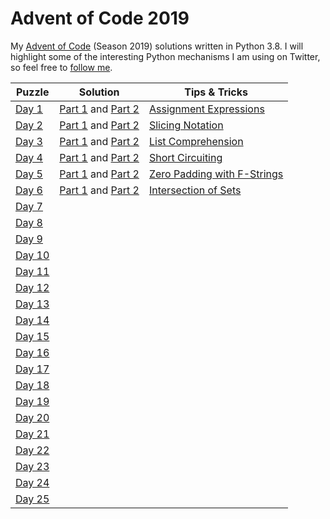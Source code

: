 # Advent of Code 2019
My [Advent of Code](https://adventofcode.com/2019) (Season 2019) solutions written in Python 3.8. I will highlight some of the interesting Python mechanisms I am using on Twitter, so feel free to [follow me](https://twitter.com/Dementophobia).

| Puzzle                                         | Solution                                                | Tips & Tricks                                                |
| ---------------------------------------------- | ------------------------------------------------------- | ------------------------------------------------------------ |
| [Day 1](https://adventofcode.com/2019/day/1)   | [Part 1](./2019_01_p1.py) and [Part 2](./2019_01_p2.py) | [Assignment Expressions](https://twitter.com/Dementophobia/status/1201027632349040640) |
| [Day 2](https://adventofcode.com/2019/day/2)   | [Part 1](./2019_02_p1.py) and [Part 2](./2019_02_p2.py) | [Slicing Notation](https://twitter.com/Dementophobia/status/1201382006774468608) |
| [Day 3](https://adventofcode.com/2019/day/3)   | [Part 1](./2019_03_p1.py) and [Part 2](./2019_03_p2.py) | [List Comprehension](https://twitter.com/Dementophobia/status/1201749348083781632) |
| [Day 4](https://adventofcode.com/2019/day/4)   | [Part 1](./2019_04_p1.py) and [Part 2](./2019_04_p2.py) | [Short Circuiting](https://twitter.com/Dementophobia/status/1202108904429309952) |
| [Day 5](https://adventofcode.com/2019/day/5)   | [Part 1](./2019_05_p1.py) and [Part 2](./2019_05_p2.py) | [Zero Padding with F-Strings](https://twitter.com/Dementophobia/status/1202487898194546689) |
| [Day 6](https://adventofcode.com/2019/day/6)   | [Part 1](./2019_06_p1.py) and [Part 2](./2019_06_p2.py) | [Intersection of Sets](https://twitter.com/Dementophobia/status/1202848979328876546) |
| [Day 7](https://adventofcode.com/2019/day/7)   |                                                         |                                                              |
| [Day 8](https://adventofcode.com/2019/day/8)   |                                                         |                                                              |
| [Day 9](https://adventofcode.com/2019/day/9)   |                                                         |                                                              |
| [Day 10](https://adventofcode.com/2019/day/10) |                                                         |                                                              |
| [Day 11](https://adventofcode.com/2019/day/11) |                                                         |                                                              |
| [Day 12](https://adventofcode.com/2019/day/12) |                                                         |                                                              |
| [Day 13](https://adventofcode.com/2019/day/13) |                                                         |                                                              |
| [Day 14](https://adventofcode.com/2019/day/14) |                                                         |                                                              |
| [Day 15](https://adventofcode.com/2019/day/15) |                                                         |                                                              |
| [Day 16](https://adventofcode.com/2019/day/16) |                                                         |                                                              |
| [Day 17](https://adventofcode.com/2019/day/17) |                                                         |                                                              |
| [Day 18](https://adventofcode.com/2019/day/18) |                                                         |                                                              |
| [Day 19](https://adventofcode.com/2019/day/19) |                                                         |                                                              |
| [Day 20](https://adventofcode.com/2019/day/20) |                                                         |                                                              |
| [Day 21](https://adventofcode.com/2019/day/21) |                                                         |                                                              |
| [Day 22](https://adventofcode.com/2019/day/22) |                                                         |                                                              |
| [Day 23](https://adventofcode.com/2019/day/23) |                                                         |                                                              |
| [Day 24](https://adventofcode.com/2019/day/24) |                                                         |                                                              |
| [Day 25](https://adventofcode.com/2019/day/25) |                                                         |                                                              |

